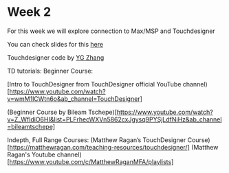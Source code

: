 # Week 2

For this week we will explore connection to Max/MSP and Touchdesigner 

You can check slides for this [here](https://docs.google.com/presentation/d/1LhIRCy8alvSpbdaatYe2q2-x0MTPFny6vU5DX2VkkV8/edit?usp=sharing) 

Touchdesigner code by [YG Zhang](https://github.com/viztopia)

TD tutorials:
Beginner Course:

[Intro to TouchDesigner from TouchDesigner official YouTube channel)[https://www.youtube.com/watch?v=wmM1lCWtn6o&ab_channel=TouchDesigner]


(Beginner Course by Bileam Tschepe)[https://www.youtube.com/watch?v=Z_WfldiO6HI&list=PLFrhecWXVn5862cxJgysq9PYSjLdfNiHz&ab_channel=bileamtschepe]



Indepth, Full Range Courses:
(Matthew Ragan’s TouchDesigner Course)[https://matthewragan.com/teaching-resources/touchdesigner/]
(Matthew Ragan's Youtube channel)[https://www.youtube.com/c/MatthewRaganMFA/playlists]



